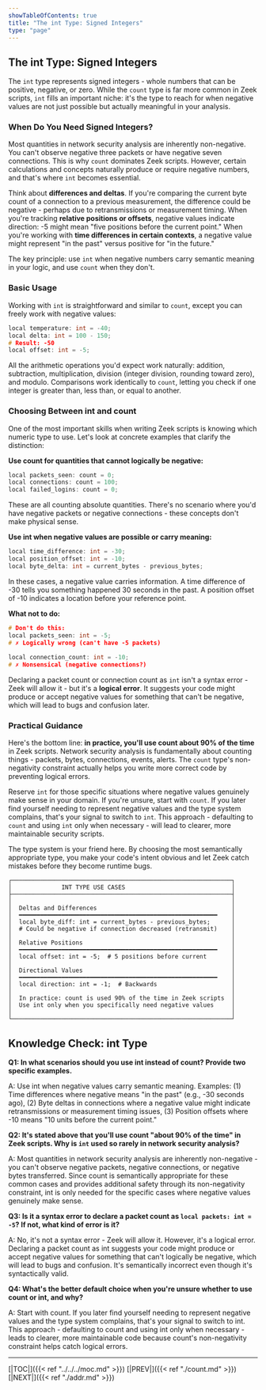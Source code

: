 ```yaml
---
showTableOfContents: true
title: "The int Type: Signed Integers"
type: "page"
---
```



## The int Type: Signed Integers

The `int` type represents signed integers - whole numbers that can be positive, negative, or zero. While the `count` type is far more common in Zeek scripts, `int` fills an important niche: it's the type to reach for when negative values are not just possible but actually meaningful in your analysis.

### When Do You Need Signed Integers?

Most quantities in network security analysis are inherently non-negative. You can't observe negative three packets or have negative seven connections. This is why `count` dominates Zeek scripts. However, certain calculations and concepts naturally produce or require negative numbers, and that's where `int` becomes essential.

Think about **differences and deltas**. If you're comparing the current byte count of a connection to a previous measurement, the difference could be negative - perhaps due to retransmissions or measurement timing. When you're tracking **relative positions or offsets**, negative values indicate direction: -5 might mean "five positions before the current point." When you're working with **time differences in certain contexts**, a negative value might represent "in the past" versus positive for "in the future."

The key principle: use `int` when negative numbers carry semantic meaning in your logic, and use `count` when they don't.

### Basic Usage

Working with `int` is straightforward and similar to `count`, except you can freely work with negative values:

```c
local temperature: int = -40;
local delta: int = 100 - 150;  
# Result: -50
local offset: int = -5;
```

All the arithmetic operations you'd expect work naturally: addition, subtraction, multiplication, division (integer division, rounding toward zero), and modulo. Comparisons work identically to `count`, letting you check if one integer is greater than, less than, or equal to another.

### Choosing Between int and count

One of the most important skills when writing Zeek scripts is knowing which numeric type to use. Let's look at concrete examples that clarify the distinction:

**Use count for quantities that cannot logically be negative:**

```c
local packets_seen: count = 0;       
local connections: count = 100;       
local failed_logins: count = 0;       
```

These are all counting absolute quantities. There's no scenario where you'd have negative packets or negative connections - these concepts don't make physical sense.

**Use int when negative values are possible or carry meaning:**

```c
local time_difference: int = -30;     
local position_offset: int = -10;     
local byte_delta: int = current_bytes - previous_bytes;  
```

In these cases, a negative value carries information. A time difference of -30 tells you something happened 30 seconds in the past. A position offset of -10 indicates a location before your reference point.

**What not to do:**

```c
# Don't do this:
local packets_seen: int = -5;       
# ✗ Logically wrong (can't have -5 packets)
 
local connection_count: int = -10;  
# ✗ Nonsensical (negative connections?)
```

Declaring a packet count or connection count as `int` isn't a syntax error - Zeek will allow it - but it's a **logical error**. It suggests your code might produce or accept negative values for something that can't be negative, which will lead to bugs and confusion later.

### Practical Guidance

Here's the bottom line: **in practice, you'll use count about 90% of the time** in Zeek scripts. Network security analysis is fundamentally about counting things - packets, bytes, connections, events, alerts. The `count` type's non-negativity constraint actually helps you write more correct code by preventing logical errors.

Reserve `int` for those specific situations where negative values genuinely make sense in your domain. If you're unsure, start with `count`. If you later find yourself needing to represent negative values and the type system complains, that's your signal to switch to `int`. This approach - defaulting to `count` and using `int` only when necessary - will lead to clearer, more maintainable security scripts.

The type system is your friend here. By choosing the most semantically appropriate type, you make your code's intent obvious and let Zeek catch mistakes before they become runtime bugs.


```
┌──────────────────────────────────────────────────────────────┐
│              INT TYPE USE CASES                              │
├──────────────────────────────────────────────────────────────┤
│                                                              │
│  Deltas and Differences                                      │
│  ━━━━━━━━━━━━━━━━━━━━━━━━━━━━━━━━━━━━━━━━━━━━━━━━━━━━━━━━    │
│  local byte_diff: int = current_bytes - previous_bytes;      │
│  # Could be negative if connection decreased (retransmit)    │
│                                                              │
│  Relative Positions                                          │
│  ━━━━━━━━━━━━━━━━━━━━━━━━━━━━━━━━━━━━━━━━━━━━━━━━━━━━━━━━    │
│  local offset: int = -5;  # 5 positions before current       │
│                                                              │
│  Directional Values                                          │
│  ━━━━━━━━━━━━━━━━━━━━━━━━━━━━━━━━━━━━━━━━━━━━━━━━━━━━━━━━    │
│  local direction: int = -1;  # Backwards                     │
│                                                              │
│  In practice: count is used 90% of the time in Zeek scripts  │
│  Use int only when you specifically need negative values     │
│                                                              │
└──────────────────────────────────────────────────────────────┘
```


## Knowledge Check: int Type

**Q1: In what scenarios should you use int instead of count? Provide two specific examples.**

A: Use int when negative values carry semantic meaning. Examples: (1) Time differences where negative means "in the past" (e.g., -30 seconds ago), (2) Byte deltas in connections where a negative value might indicate retransmissions or measurement timing issues, (3) Position offsets where -10 means "10 units before the current point."

**Q2: It's stated above that you'll use count "about 90% of the time" in Zeek scripts. Why is `int` used so rarely in network security analysis?**

A: Most quantities in network security analysis are inherently non-negative - you can't observe negative packets, negative connections, or negative bytes transferred. Since count is semantically appropriate for these common cases and provides additional safety through its non-negativity constraint, int is only needed for the specific cases where negative values genuinely make sense.

**Q3: Is it a syntax error to declare a packet count as `local packets: int = -5`? If not, what kind of error is it?**

A: No, it's not a syntax error - Zeek will allow it. However, it's a logical error. Declaring a packet count as int suggests your code might produce or accept negative values for something that can't logically be negative, which will lead to bugs and confusion. It's semantically incorrect even though it's syntactically valid.

**Q4: What's the better default choice when you're unsure whether to use count or int, and why?**

A: Start with count. If you later find yourself needing to represent negative values and the type system complains, that's your signal to switch to int. This approach - defaulting to count and using int only when necessary - leads to clearer, more maintainable code because count's non-negativity constraint helps catch logical errors.


---
[|TOC|]({{< ref "../../../moc.md" >}})
[|PREV|]({{< ref "./count.md" >}})
[|NEXT|]({{< ref "./addr.md" >}})

